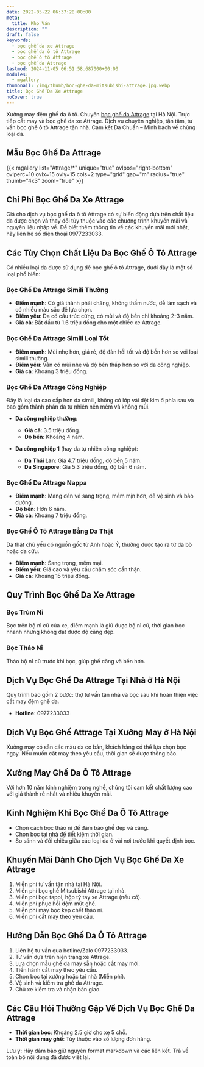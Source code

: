 ```yaml
---
date: 2022-05-22 06:37:28+00:00
meta:
  title: Kho Ván 
description: ""
draft: false
keywords:
  - bọc ghế da xe Attrage
  - bọc ghế da ô tô Attrage
  - bọc ghế ô tô Attrage
  - bọc ghế da Attrage
lastmod: 2024-11-05 06:51:58.687000+00:00
modules:
  - mgallery
thumbnail: /img/thumb/boc-ghe-da-mitsubishi-attrage.jpg.webp
title: Bọc Ghế Da Xe Attrage
noCover: true
---
```


Xưởng may đệm ghế da ô tô. Chuyên [bọc ghế da Attrage](https://bocgheoto.vn/mitsubishi/boc-ghe-da-xe-attrage.html/) tại Hà Nội. Trực tiếp cắt may và bọc ghế da xe Attrage. Dịch vụ chuyên nghiệp, tận tâm, tư vấn bọc ghế ô tô Attrage tận nhà. Cam kết Da Chuẩn – Minh bạch về chủng loại da.

## Mẫu Bọc Ghế Da Attrage
{{< mgallery list="Attrage/*" unique="true" ovlpos="right-bottom" ovlperc=10 ovlx=15 ovly=15 cols=2 type="grid" gap="m" radius="true" thumb="4x3" zoom="true" >}}

## Chi Phí Bọc Ghế Da Xe Attrage

Giá cho dịch vụ bọc ghế da ô tô Attrage có sự biến động dựa trên chất liệu da được chọn và thay đổi tùy thuộc vào các chương trình khuyến mãi và nguyên liệu nhập về. Để biết thêm thông tin về các khuyến mãi mới nhất, hãy liên hệ số điện thoại 0977233033.

## Các Tùy Chọn Chất Liệu Da Bọc Ghế Ô Tô Attrage

Có nhiều loại da được sử dụng để bọc ghế ô tô Attrage, dưới đây là một số loại phổ biến:

### Bọc Ghế Da Attrage Simili Thường
- **Điểm mạnh**: Có giá thành phải chăng, không thấm nước, dễ làm sạch và có nhiều màu sắc để lựa chọn.
- **Điểm yếu**: Da có cấu trúc cứng, có mùi và độ bền chỉ khoảng 2-3 năm.
- **Giá cả**: Bắt đầu từ 1.6 triệu đồng cho một chiếc xe Attrage.

### Bọc Ghế Da Attrage Simili Loại Tốt
- **Điểm mạnh**: Mùi nhẹ hơn, giá rẻ, độ đàn hồi tốt và độ bền hơn so với loại simili thường.
- **Điểm yếu**: Vẫn có mùi nhẹ và độ bền thấp hơn so với da công nghiệp.
- **Giá cả**: Khoảng 3 triệu đồng.

### Bọc Ghế Da Attrage Công Nghiệp
Đây là loại da cao cấp hơn da simili, không có lớp vải dệt kim ở phía sau và bao gồm thành phần da tự nhiên nên mềm và không mùi.

- **Da công nghiệp thường**:
  - **Giá cả**: 3.5 triệu đồng.
  - **Độ bền**: Khoảng 4 năm.
  
- **Da công nghiệp 1** (hay da tự nhiên công nghiệp):
  - **Da Thái Lan**: Giá 4.7 triệu đồng, độ bền 5 năm.
  - **Da Singapore**: Giá 5.3 triệu đồng, độ bền 6 năm.

### Bọc Ghế Da Attrage Nappa
- **Điểm mạnh**: Mang đến vẻ sang trọng, mềm mịn hơn, dễ vệ sinh và bảo dưỡng.
- **Độ bền**: Hơn 6 năm.
- **Giá cả**: Khoảng 7 triệu đồng.

### Bọc Ghế Ô Tô Attrage Bằng Da Thật
Da thật chủ yếu có nguồn gốc từ Anh hoặc Ý, thường được tạo ra từ da bò hoặc da cừu.
- **Điểm mạnh**: Sang trọng, mềm mại.
- **Điểm yếu**: Giá cao và yêu cầu chăm sóc cẩn thận.
- **Giá cả**: Khoảng 15 triệu đồng.

## Quy Trình Bọc Ghế Da Xe Attrage

### Bọc Trùm Nỉ
Bọc trên bộ nỉ cũ của xe, điểm mạnh là giữ được bộ nỉ cũ, thời gian bọc nhanh nhưng không đạt được độ căng đẹp.

### Bọc Tháo Nỉ
Tháo bộ nỉ cũ trước khi bọc, giúp ghế căng và bền hơn.

## Dịch Vụ Bọc Ghế Da Attrage Tại Nhà ở Hà Nội

Quy trình bao gồm 2 bước: thợ tư vấn tận nhà và bọc sau khi hoàn thiện việc cắt may đệm ghế da.

- **Hotline**: 0977233033

## Dịch Vụ Bọc Ghế Attrage Tại Xưởng May ở Hà Nội

Xưởng may có sẵn các màu da cơ bản, khách hàng có thể lựa chọn bọc ngay. Nếu muốn cắt may theo yêu cầu, thời gian sẽ được thông báo.

## Xưởng May Ghế Da Ô Tô Attrage

Với hơn 10 năm kinh nghiệm trong nghề, chúng tôi cam kết chất lượng cao với giá thành rẻ nhất và nhiều khuyến mãi.

## Kinh Nghiệm Khi Bọc Ghế Da Ô Tô Attrage

- Chọn cách bọc tháo nỉ để đảm bảo ghế đẹp và căng.
- Chọn bọc tại nhà để tiết kiệm thời gian.
- So sánh và đối chiếu giữa các loại da ở vài nơi trước khi quyết định bọc.

## Khuyến Mãi Dành Cho Dịch Vụ Bọc Ghế Da Xe Attrage

1. Miễn phí tư vấn tận nhà tại Hà Nội.
2. Miễn phí bọc ghế Mitsubishi Attrage tại nhà.
3. Miễn phí bọc tappi, hộp tỳ tay xe Attrage (nếu có).
4. Miễn phí phục hồi đệm mút ghế.
5. Miễn phí may bọc kẹp chết tháo nỉ.
6. Miễn phí cắt may theo yêu cầu.

## Hướng Dẫn Bọc Ghế Da Ô Tô Attrage

1. Liên hệ tư vấn qua hotline/Zalo 0977233033.
2. Tư vấn dựa trên hiện trạng xe Attrage.
3. Lựa chọn mẫu ghế da may sẵn hoặc cắt may mới.
4. Tiến hành cắt may theo yêu cầu.
5. Chọn bọc tại xưởng hoặc tại nhà (Miễn phí).
6. Vệ sinh và kiểm tra ghế da Attrage.
7. Chủ xe kiểm tra và nhận bàn giao.

## Các Câu Hỏi Thường Gặp Về Dịch Vụ Bọc Ghế Da Attrage

- **Thời gian bọc**: Khoảng 2.5 giờ cho xe 5 chỗ.
- **Thời gian may ghế**: Tùy thuộc vào số lượng đơn hàng.

Lưu ý: Hãy đảm bảo giữ nguyên format markdown và các liên kết. Trả về toàn bộ nội dung đã được viết lại.